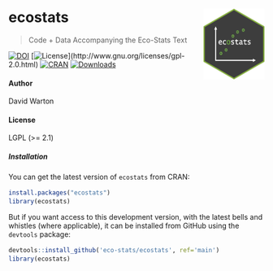# ecostats <img src="man/figures/ecostats_hex.png" align="right" width="120"/>

> Code + Data Accompanying the Eco-Stats Text

<!-- badges: start -->
<!-- [![ci](https://github.com/eco-stats/ecostats/workflows/ci/badge.svg)](https://github.com/eco-stats/ecostats/actions?query=workflow%3Aci) -->
[![DOI](https://img.shields.io/badge/DOI-10.1007/978&hyphen7.x-orange.svg)](https://doi.org/10.1007/978-3-030-88443-7)
[![License](http://img.shields.io/badge/license-LGPL%20(%3E=%202.1)-brightgreen.svg?style=flat)](http://www.gnu.org/licenses/gpl-2.0.html)
[![CRAN](http://www.r-pkg.org/badges/version/ecostats)](https://CRAN.R-project.org/package=ecostats) 
[![Downloads](http://cranlogs.r-pkg.org/badges/ecostats?color=brightgreen)](https://www.r-pkg.org/pkg/ecostats)
<!-- [![R-CMD-check](https://github.com/eco-stats/ecostats/actions/workflows/R-CMD-check.yaml/badge.svg)](https://github.com/eco-stats/ecostats/actions/workflows/R-CMD-check.yaml) 
[![Codecov test coverage](https://codecov.io/gh/eco-stats/ecostats/branch/ghactions/graph/badge.svg?token=95vH8l02ZK)](https://app.codecov.io/gh/eco-stats/ecostats?branch=master) -->
<!-- badges: end -->

#### Author

David Warton

#### License

LGPL (\>= 2.1)

##### Installation

You can get the latest version of `ecostats` from CRAN:

``` r
install.packages("ecostats")
library(ecostats)
```

But if you want access to this development version, with the latest bells and whistles (where applicable), it can be installed from GitHub using the `devtools` package:

``` r
devtools::install_github('eco-stats/ecostats', ref='main')
library(ecostats)
```
